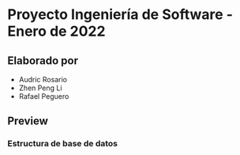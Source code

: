 # Proyecto Ingeniería de Software - Enero de 2022

## Elaborado por

- Audric Rosario
- Zhen Peng Li
- Rafael Peguero

## Preview

### Estructura de base de datos
